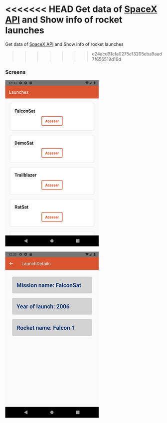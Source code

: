<<<<<<< HEAD
Get data of [SpaceX API](https://github.com/r-spacex/SpaceX-API) and Show info of rocket launches 
=======
Get data of [SpaceX API](https://api.spacexdata.com/v3) and Show info of rocket launches 
>>>>>>> e24acd91efa0275e13205eba9aad7f656519d16d

### Screens

![first](https://github.com/FelipeNasci/React-ReactNative-TEES/blob/master/ReactNative/Exercise%201/images/Screen%201.png?raw=true)

![second](https://github.com/FelipeNasci/React-ReactNative-TEES/blob/master/ReactNative/Exercise%201/images/Screen%202.png?raw=true)
